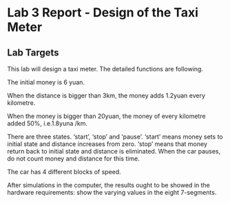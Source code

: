 # Lab 3 Report - Design of the Taxi Meter

## Lab Targets

This lab will design a taxi meter. The detailed functions are following.

The initial money is 6 yuan.

When the distance is bigger than 3km, the money adds 1.2yuan every kilometre. 

When the money is bigger than 20yuan, the money of every kilometre added 50%, i.e.1.8yuna /km.

There are three states. ‘start’, ‘stop’ and ‘pause’. ‘start’ means money sets to initial state and distance increases from zero. ‘stop’ means that money return back to initial state and distance is eliminated. When the car pauses, do not count money and distance for this time.

The car has 4 different blocks of speed.

After simulations in the computer, the results ought to be showed in the hardware requirements: show the varying values in the eight 7-segments.